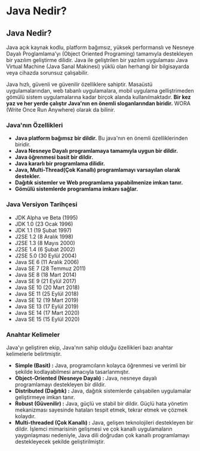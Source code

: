 # Java Nedir?

## Java Nedir?

Java açık kaynak kodlu, platform bağımsız, yüksek performanslı ve Nesneye Dayalı Proglamlama'yı (Object Oriented Programing) tamamıyla destekleyen bir yazılım geliştirme dilidir. Java ile geliştrilen bir yazılım uygulaması Java Virtual Machine (Java Sanal Makinesi) yüklü olan herhangi bir bilgisayarda veya cihazda sorunsuz çalışabilir.

Java hızlı, güvenli ve güvenilir özelliklere sahiptir. Masaüstü uygulamalarından, web tabanlı uygulamalara, mobil uygulama gelliştrimeden gömülü sistem uygulamalarına kadar birçok alanda kullanılmaktadır. **Bir kez yaz ve her yerde çalıştır Java'nın en önemli sloganlarından biridir.** WORA (Write Once Run Anywhere) olarak da bilinir.

### Java'nın Özellikleri

- **Java platform bağımsz bir dildir.** Bu java'nın en önemli özelliklerinden biridir.
- **Java Nesneye Dayalı programlamaya tamamıyla uygun bir dildir.**
- **Java öğrenmesi basit bir dildir.**
- **Java kararlı bir programlama dilidir.**
- **Java, Multi-Thread(Çok Kanallı) programlamayı varsayılan olarak destekler.**
- **Dağıtık sistemler ve Web programlama yapabilmenize imkan tanır.**
- **Gömülü sistemlerde programlama imkanı sağlar.**

### Java Versiyon Tarihçesi

- JDK Alpha ve Beta (1995)
- JDK 1.0 (23 Ocak 1996)
- JDK 1.1 (19 Şubat 1997)
- J2SE 1.2 (8 Aralık 1998)
- J2SE 1.3 (8 Mayıs 2000)
- J2SE 1.4 (6 Şubat 2002)
- J2SE 5.0 (30 Eylül 2004)
- Java SE 6 (11 Aralık 2006)
- Java SE 7 (28 Temmuz 2011)
- Java SE 8 (18 Mart 2014)
- Java SE 9 (21 Eylül 2017)
- Java SE 10 (20 Mart 2018)
- Java SE 11 (25 Eylül 2018)
- Java SE 12 (19 Mart 2019)
- Java SE 13 (17 Eylül 2019)
- Java SE 14 (17 Mart 2020)
- Java SE 15 (15 Eylül 2020)

### Anahtar Kelimeler

Java'yı geliştiren ekip, Java'nın sahip olduğu özellikleri bazı anahtar kelimelerle belirtmiştir. 
- **Simple (Basit) :** Java, programcıların kolayca öğrenmesi ve verimli bir şekilde kodlayabilmesi amacıyla tasarlanmıştır.
- **Object-Oriented (Nesneye Dayalı) :** Java, nesneye dayalı programlamayı destekleyen bir dildir.
- **Distributed (Dağıtık) :** Java, dağıtık sistemlerde çalışabilen uygulamalar geliştirmeye imkan tanır.
- **Robust (Güvenilir) :** Java, güçlü ve stabil bir dildir. Güçlü hata yönetim mekanizması sayesinde hataları tespit etmek, tekrar etmek ve çözmek kolaydır.
- **Multi-threaded (Çok Kanallı) :** Java, gelişen teknolojileri destekleyen bir dildir. İşlemci mimarisinin gelişmesi ve çok kanallı uygulamaların yaygınlaşması nedeniyle, Java dili doğrudan çok kanallı programlamayı destekleyecek şekilde geliştirilmiştir.